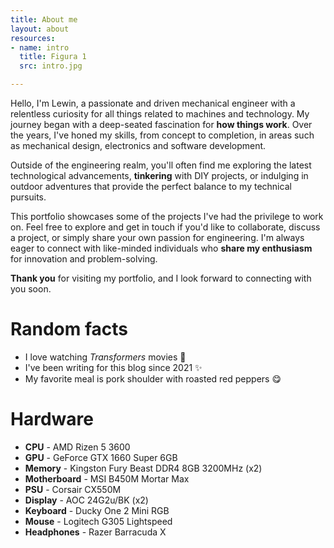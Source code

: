 ```yaml
---
title: About me
layout: about
resources:
- name: intro
  title: Figura 1
  src: intro.jpg

---
```


Hello, I'm Lewin, a passionate and driven mechanical engineer with a relentless curiosity for all things related to machines and technology. My journey began with a deep-seated fascination for **how things work**. Over the years, I've honed my skills, from concept to completion, in areas such as mechanical design, electronics and software development.

Outside of the engineering realm, you'll often find me exploring the latest technological advancements, **tinkering** with DIY projects, or indulging in outdoor adventures that provide the perfect balance to my technical pursuits.

This portfolio showcases some of the projects I've had the privilege to work on. Feel free to explore and get in touch if you'd like to collaborate, discuss a project, or simply share your own passion for engineering. I'm always eager to connect with like-minded individuals who **share my enthusiasm** for innovation and problem-solving.

**Thank you** for visiting my portfolio, and I look forward to connecting with you soon.

# Random facts

- I love watching *Transformers* movies 🤖
- I've been writing for this blog since 2021 ✨
- My favorite meal is pork shoulder with roasted red peppers 😋 

# Hardware

- **CPU** - AMD Rizen 5 3600
- **GPU** - GeForce GTX 1660 Super 6GB
- **Memory** - Kingston Fury Beast DDR4 8GB 3200MHz (x2)
- **Motherboard** - MSI B450M Mortar Max
- **PSU** - Corsair CX550M
- **Display** - AOC 24G2u/BK (x2)
- **Keyboard** - Ducky One 2 Mini RGB
- **Mouse** - Logitech G305 Lightspeed
- **Headphones** - Razer Barracuda X